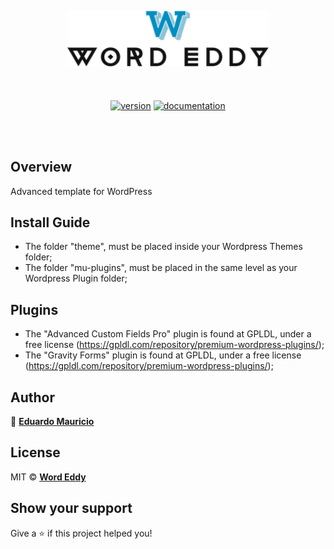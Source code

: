 <h2 align="center">
  <img src="docs/word-eddy.png" height="90" alt="word-eddy" />
</h2>

<br>

<div align="center">

[![version](https://img.shields.io/badge/version-1.1.0-blue.svg)](https://github.com/therealeddy/word-eddy/releases)<space><space>
[![documentation](https://img.shields.io/badge/documentation-yes-brightgreen.svg)](#overview)

</div>

<br><br>

## Overview

Advanced template for WordPress

## Install Guide

- The folder "theme", must be placed inside your Wordpress Themes folder;
- The folder "mu-plugins", must be placed in the same level as your Wordpress Plugin folder;

## Plugins

- The "Advanced Custom Fields Pro" plugin is found at GPLDL, under a free license (https://gpldl.com/repository/premium-wordpress-plugins/);
- The "Gravity Forms" plugin is found at GPLDL, under a free license (https://gpldl.com/repository/premium-wordpress-plugins/);

## Author

👤 **[Eduardo Mauricio](https://github.com/therealeddy)**

## License

MIT © **[Word Eddy](LICENSE)**

## Show your support

Give a ⭐️ if this project helped you!
